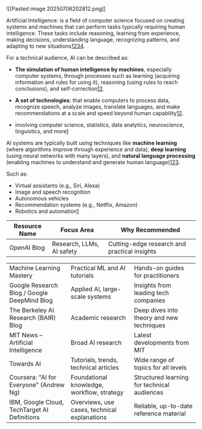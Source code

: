 ![[Pasted image 20250706202812.png]]

Artificial Intelligence: is a field of computer science focused on creating systems and machines that can perform tasks typically requiring human intelligence. These tasks include reasoning, learning from experience, making decisions, understanding language, recognizing patterns, and adapting to new situations[1](https://cloud.google.com/learn/what-is-artificial-intelligence)[2](https://www.techtarget.com/searchenterpriseai/definition/AI-Artificial-Intelligence)[3](https://www.coursera.org/articles/what-is-artificial-intelligence)[4](https://www.ibm.com/think/topics/artificial-intelligence).


For a technical audience, AI can be described as:

- **The simulation of human intelligence by machines**, especially computer systems, through processes such as learning (acquiring information and rules for using it), reasoning (using rules to reach conclusions), and self-correction[1](https://www.techtarget.com/searchenterpriseai/definition/AI-Artificial-Intelligence)[2](https://www.ibm.com/think/topics/artificial-intelligence).

- **A set of technologies**: that enable computers to process data, recognize speech, analyze images, translate languages, and make recommendations at a scale and speed beyond human capability[1](https://cloud.google.com/learn/what-is-artificial-intelligence)[2](https://www.coursera.org/articles/what-is-artificial-intelligence).

- involving computer science, statistics, data analytics, neuroscience, linguistics, and more[1](https://cloud.google.com/learn/what-is-artificial-intelligence)

AI systems are typically built using techniques like **machine learning** (where algorithms improve through experience and data), **deep learning** (using neural networks with many layers), and **natural language processing** (enabling machines to understand and generate human language)[1](https://cloud.google.com/learn/what-is-artificial-intelligence)[2](https://www.techtarget.com/searchenterpriseai/definition/AI-Artificial-Intelligence)[3](https://www.coursera.org/articles/what-is-artificial-intelligence).


Such as:

- Virtual assistants (e.g., Siri, Alexa)
- Image and speech recognition
- Autonomous vehicles
- Recommendation systems (e.g., Netflix, Amazon)
- Robotics and automation[1](https://www.europarl.europa.eu/topics/en/article/20200827STO85804/what-is-artificial-intelligence-and-how-is-it-used)

|Resource Name|Focus Area|Why Recommended|
|---|---|---|
|OpenAI Blog|Research, LLMs, AI safety|Cutting-edge research and practical insights[](https://onlinedegrees.sandiego.edu/ai-blogs/)|

|                                              |                                              |                                                                                                                  |
| -------------------------------------------- | -------------------------------------------- | ---------------------------------------------------------------------------------------------------------------- |
| Machine Learning Mastery                     | Practical ML and AI tutorials                | Hands-on guides for practitioners[](https://onlinedegrees.sandiego.edu/ai-blogs/)                                |
| Google Research Blog / Google DeepMind Blog  | Applied AI, large-scale systems              | Insights from leading tech companies[](https://onlinedegrees.sandiego.edu/ai-blogs/)                             |
| The Berkeley AI Research (BAIR) Blog         | Academic research                            | Deep dives into theory and new techniques[](https://onlinedegrees.sandiego.edu/ai-blogs/)                        |
| MIT News – Artificial Intelligence           | Broad AI research                            | Latest developments from MIT[](https://onlinedegrees.sandiego.edu/ai-blogs/)                                     |
| Towards AI                                   | Tutorials, trends, technical articles        | Wide range of topics for all levels[](https://onlinedegrees.sandiego.edu/ai-blogs/)                              |
| Coursera: "AI for Everyone" (Andrew Ng)      | Foundational knowledge, workflow, strategy   | Structured learning for technical audiences[](https://www.coursera.org/articles/what-is-artificial-intelligence) |
| IBM, Google Cloud, TechTarget AI Definitions | Overviews, use cases, technical explanations | Reliable, up-to-date reference material[](https://cloud.google.com/learn/what-is-artificial-intelligence)        |

[](https://www.techtarget.com/searchenterpriseai/definition/AI-Artificial-Intelligence)